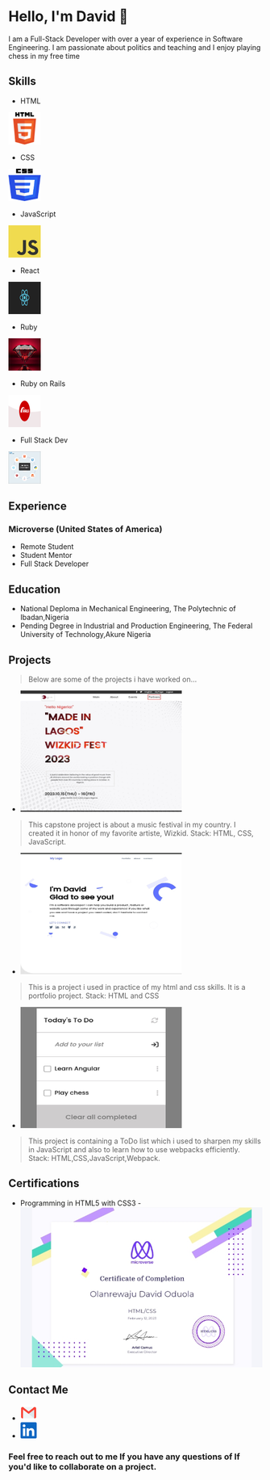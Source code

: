# Hello, I'm David 👋

I am a Full-Stack Developer with over a year of experience in Software Engineering.
I am passionate about politics and teaching and I enjoy playing chess in my free time

## Skills

- HTML  
<img src = './html.png' style="width:4rem;height: 4rem;" alt='html'>

- CSS  
<img src = './css.png' style="width:4rem;height: 4rem;" alt='css'>

- JavaScript 
<img src = './JavaScript-logo.png' style="width:4rem;height: 4rem;" alt='JavaScript-logo'>

- React 
<img src = './react.png' style="width:4rem;height: 4rem;" alt='react'>

- Ruby  
<img src = './ruby.jpg' style="width:4rem;height: 4rem;" alt='ruby'>

- Ruby on Rails 
<img src = './rails.png' style="width:4rem;height: 4rem;" alt='rails'>

- Full Stack Dev 
<img src = './full-stack.png' style="width:4rem;height: 4rem;" alt='full-stack'>

## Experience
### Microverse (United States of America)

- Remote Student
- Student Mentor
- Full Stack Developer

## Education

- National Deploma in Mechanical Engineering, The Polytechnic of Ibadan,Nigeria
- Pending Degree in Industrial and Production Engineering, The Federal University of Technology,Akure Nigeria

## Projects
> Below are some of the projects i have worked on...

- <a href='https://github.com/David-Lanzz/My-First-Capstone' ><img src = './mil.jpg' style="width:20rem;height: 15rem;" alt='capstone'></a>

> This capstone project is about a music festival in my country. I created it in honor of my favorite artiste, Wizkid. Stack: HTML, CSS, JavaScript.


- <a href='https://github.com/David-Lanzz/My-Portfolio' ><img src = './port.jpg' style="width:20rem;height: 15rem;" alt='portfolio'></a>

> This is a project i used in practice of my html and css skills. It is a portfolio project. Stack: HTML and CSS


- <a href='https://github.com/David-Lanzz/My-ToDo-List' ><img src = './todo.jpg' style="width:20rem;height: 15rem;" alt='todo list'></a>

> This project is containing a ToDo list which i used to sharpen my skills in JavaScript and also to learn how to use webpacks efficiently. Stack: HTML,CSS,JavaScript,Webpack.

## Certifications

- Programming in HTML5 with CSS3 - <img src = './cert.jpg' alt='rails'>
## Contact Me

-  <a href='lanzzd191@gmail.com' ><img src = './email.png' style="width:2rem;height: 2rem;" alt='email'></a>
- <a href='https://www.linkedin.com/in/lanzz-david-378b9a250/' ><img src = './linkedin.png' style="width:2rem;height: 2rem;" alt='linkedin'></a> 

### Feel free to reach out to me If you have any questions of If you'd like to collaborate on a project.